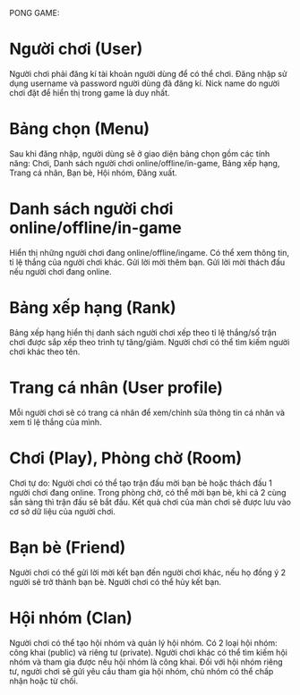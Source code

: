 PONG GAME:

# Người chơi (User)
Người chơi phải đăng kí tài khoản người dùng để có thể chơi. 
Đăng nhập sử dụng username và password người dùng đã đăng kí.
Nick name do người chơi đặt để hiển thị trong game là duy nhất.

# Bảng chọn (Menu)
Sau khi đăng nhập, người dùng sẽ ở giao diện bảng chọn gồm các tính năng: Chơi, Danh sách người chơi online/offline/in-game, Bảng xếp hạng, Trang cá nhân, Bạn bè, Hội nhóm, Đăng xuất.

# Danh sách người chơi online/offline/in-game
Hiển thị những người chơi đang online/offline/ingame.
Có thể xem thông tin, tỉ lệ thắng của người chơi khác.
Gửi lời mời thêm bạn.
Gửi lời mời thách đấu nếu người chơi đang online.

# Bảng xếp hạng (Rank)
Bảng xếp hạng hiển thị danh sách người chơi xếp theo tỉ lệ thắng/số trận chơi được sắp xếp theo trình tự tăng/giảm.
Người chơi có thể tìm kiếm người chơi khác theo tên.

# Trang cá nhân (User profile) 
Mỗi người chơi sẽ có trang cá nhân để xem/chỉnh sửa thông tin cá nhân và xem tỉ lệ thắng của mình.

# Chơi (Play), Phòng chờ (Room)
Chơi tự do: Người chơi có thể tạo trận đấu mời bạn bè hoặc thách đấu 1 người chơi đang online. 
Trong phòng chờ, có thể mời bạn bè, khi cả 2 cùng sẵn sàng thì trận đấu sẽ bắt đầu.
Kết quả chơi của màn chơi sẽ được lưu vào cơ sở dữ liệu của người chơi. 

# Bạn bè (Friend)
Người chơi có thể gửi lời mời kết bạn đến người chơi khác, nếu họ đồng ý 2 người sẽ trở thành bạn bè. Người chơi có thể hủy kết bạn. 

# Hội nhóm (Clan)
Người chơi có thể tạo hội nhóm và quản lý hội nhóm. 
Có 2 loại hội nhóm: công khai (public) và riêng tư (private). 
Người chơi khác có thể tìm kiếm hội nhóm và tham gia được nếu hội nhóm là công khai. 
Đối với hội nhóm riêng tư, người chơi sẽ gửi yêu cầu tham gia hội nhóm, chủ nhóm có thể chấp nhận hoặc từ chối. 
